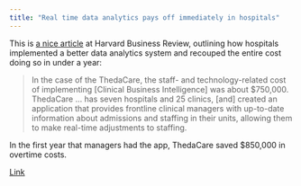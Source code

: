```yaml
---
title: "Real time data analytics pays off immediately in hospitals"
---
```


This is [a nice article](https://hbr.org/2014/11/hospitals-are-finally-starting-to-put-real-time-data-to-use) at Harvard Business Review, outlining how hospitals implemented a better data analytics system and recouped the entire cost doing so in under a year:

> In the case of the ThedaCare, the staff- and technology-related cost of implementing [Clinical Business Intelligence] was about $750,000. ThedaCare ... has seven hospitals and 25 clinics, [and] created an application that provides frontline clinical managers with up-to-date information about admissions and staffing in their units, allowing them to make real-time adjustments to staffing. 

In the first year that managers had the app, ThedaCare saved $850,000 in overtime costs.

[Link](https://hbr.org/2014/11/hospitals-are-finally-starting-to-put-real-time-data-to-use)
